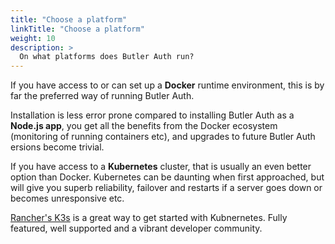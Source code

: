 ```yaml
---
title: "Choose a platform"
linkTitle: "Choose a platform"
weight: 10
description: >
  On what platforms does Butler Auth run?
---
```


If you have access to or can set up a **Docker** runtime environment, this is by far the preferred way of running Butler Auth.

Installation is less error prone compared to installing Butler Auth as a **Node.js app**, you get all the benefits from the Docker ecosystem (monitoring of running containers etc), and upgrades to future Butler Auth ersions become trivial.

If you have access to a **Kubernetes** cluster, that is usually an even better option than Docker. Kubernetes can be daunting when first approached, but will give you superb reliability, failover and restarts if a server goes down or becomes unresponsive etc.  

[Rancher's K3s](https://k3s.io/) is a great way to get started with Kubnernetes. Fully featured, well supported and a vibrant developer community.  
